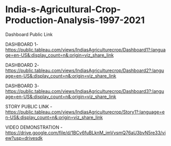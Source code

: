 # India-s-Agricultural-Crop-Production-Analysis-1997-2021

Dashboard Public Link 

DASHBOARD 1- https://public.tableau.com/views/IndiasAgriculturecrop/Dashboard1?:language=en-US&:display_count=n&:origin=viz_share_link

DASHBOARD 2- https://public.tableau.com/views/IndiasAgriculturecrop/Dashboard2?:language=en-US&:display_count=n&:origin=viz_share_link

DASHBOARD 3- https://public.tableau.com/views/IndiasAgriculturecrop/Dashboard3?:language=en-US&:display_count=n&:origin=viz_share_link

STORY PUBLIC LINK - https://public.tableau.com/views/IndiasAgriculturecrop/Story1?:language=en-US&:display_count=n&:origin=viz_share_link

VIDEO DEMONSTRATION - https://drive.google.com/file/d/1BCv6fuBLknM_imVvsmQ76aU3bvN5re33/view?usp=drivesdk
